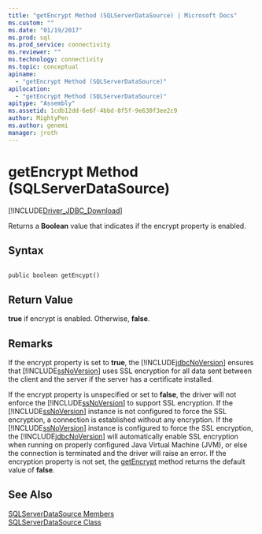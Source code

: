 ```yaml
---
title: "getEncrypt Method (SQLServerDataSource) | Microsoft Docs"
ms.custom: ""
ms.date: "01/19/2017"
ms.prod: sql
ms.prod_service: connectivity
ms.reviewer: ""
ms.technology: connectivity
ms.topic: conceptual
apiname: 
  - "getEncrypt Method (SQLServerDataSource)"
apilocation: 
  - "getEncrypt Method (SQLServerDataSource)"
apitype: "Assembly"
ms.assetid: 1cdb12dd-6e6f-4bbd-8f5f-9e630f3ee2c9
author: MightyPen
ms.author: genemi
manager: jroth
---
```

# getEncrypt Method (SQLServerDataSource)
[!INCLUDE[Driver_JDBC_Download](../../../includes/driver_jdbc_download.md)]

  Returns a **Boolean** value that indicates if the encrypt property is enabled.  
  
## Syntax  
  
```  
  
public boolean getEncypt()  
```  
  
## Return Value  
 **true** if encrypt is enabled. Otherwise, **false**.  
  
## Remarks  
 If the encrypt property is set to **true**, the [!INCLUDE[jdbcNoVersion](../../../includes/jdbcnoversion_md.md)] ensures that [!INCLUDE[ssNoVersion](../../../includes/ssnoversion-md.md)] uses SSL encryption for all data sent between the client and the server if the server has a certificate installed.  
  
 If the encrypt property is unspecified or set to **false**, the driver will not enforce the [!INCLUDE[ssNoVersion](../../../includes/ssnoversion-md.md)] to support SSL encryption. If the [!INCLUDE[ssNoVersion](../../../includes/ssnoversion-md.md)] instance is not configured to force the SSL encryption, a connection is established without any encryption. If the [!INCLUDE[ssNoVersion](../../../includes/ssnoversion-md.md)] instance is configured to force the SSL encryption, the [!INCLUDE[jdbcNoVersion](../../../includes/jdbcnoversion_md.md)] will automatically enable SSL encryption when running on properly configured Java Virtual Machine (JVM), or else the connection is terminated and the driver will raise an error. If the encryption property is not set, the [getEncrypt](../../../connect/jdbc/reference/getencrypt-method-sqlserverdatasource.md) method returns the default value of **false**.  
  
## See Also  
 [SQLServerDataSource Members](../../../connect/jdbc/reference/sqlserverdatasource-members.md)   
 [SQLServerDataSource Class](../../../connect/jdbc/reference/sqlserverdatasource-class.md)  
  
  
